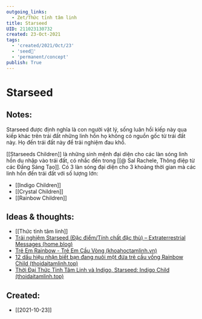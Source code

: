 ```yaml
---
outgoing_links:
  - Zet/Thức tỉnh tâm linh
title: Starseed
UID: 211023130732
created: 23-Oct-2021
tags:
  - 'created/2021/Oct/23'
  - 'seed🥜'
  - 'permanent/concept'
publish: True
---
```

# Starseed

## Notes:
Starseed được định nghĩa là con người vật lý, sống luân hồi kiếp này qua kiếp khác trên trái đất những linh hồn họ không có nguồn gốc từ trái đất này. Họ đến trái đất này để trải nghiệm đau khổ.

[[Starseeds Children]] là những sinh mệnh đại diện cho các làn sóng linh hồn du nhập vào trái đất, có nhắc đến trong [[@ Sal Rachele, Thông điệp từ các Đấng Sáng Tạo]]. Có 3 làn sóng đại diện cho 3 khoảng thời gian mà các linh hồn đến trái đất với số lượng lớn:

- [[Indigo Children]]
- [[Crystal Children]]
- [[Rainbow Children]]

## Ideas & thoughts:
- [[Thức tỉnh tâm linh]]
- [Trải nghiệm Starseed (Đặc điểm/Tính chất đặc thù) – Extraterrestrial Messages (home.blog)](https://extraterrestrialbeing.home.blog/2020/10/28/trai-nghiem-starseed-dac-diem-tinh-chat-dac-thu/)
- [Trẻ Em Rainbow - Trẻ Em Cầu Vòng (khoahoctamlinh.vn)](https://khoahoctamlinh.vn/dai-ky-nguyen/tre-em-rainbow---tre-em-cau-vong-813.html)
- [12 dấu hiệu nhận biết bạn đang nuôi một đứa trẻ cầu vồng Rainbow Child (thoidaitamlinh.top)](https://www.thoidaitamlinh.top/2021/05/12-dau-hieu-nhan-biet-ban-dang-nuoi-mot-dua-tre-cau-vong-rainbow-child.html)
- [Thời Đại Thức Tỉnh Tâm Linh và Indigo, Starseed: Indigo Child (thoidaitamlinh.top)](https://www.thoidaitamlinh.top/search/label/Indigo%20Child)

## Created:
- [[2021-10-23]]
